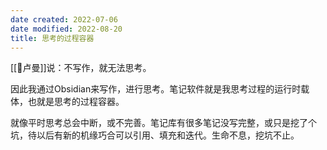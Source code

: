 ```yaml
---
date created: 2022-07-06
date modified: 2022-08-20
title: 思考的过程容器
---
```


[[🧑卢曼]]说：不写作，就无法思考。

因此我通过Obsidian来写作，进行思考。笔记软件就是我思考过程的运行时载体，也就是思考的过程容器。

就像平时思考总会中断，或不完善。笔记库有很多笔记没写完整，或只是挖了个坑，待以后有新的机缘巧合可以引用、填充和迭代。生命不息，挖坑不止。
